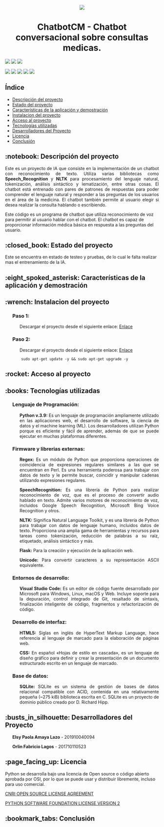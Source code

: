 <P align="center" id="Portada">
    <img src="https://user-images.githubusercontent.com/69611007/231231036-e0166da3-1704-4106-a0ec-04782f7e0c52.png">
</P>
<H1 align="center">ChatbotCM - Chatbot conversacional sobre consultas medicas.</H1>
<P align="left" id="Insignias">
    <img src="https://img.shields.io/badge/Universidad-Universidad%20Tecnol%C3%B3gica%20de%20Honduras-blue">
    <img src="https://img.shields.io/badge/Asignatura-Inteligencia%20Artificial%20(IAE--0611)-blue">
    <img src="https://img.shields.io/badge/Catedratico-Ing.%20Wilson%20Octaviano%20Villanueva%20Castillo%20Artificial%20(IAE--0611)-blue">
</P>
<P align="left">
    <img src="https://img.shields.io/badge/System-Debian%2011.5.0%20amd64-blueviolet">
    <img src="https://img.shields.io/badge/Python-v3.9-green">
    <img src="https://img.shields.io/badge/License-CNRI%20Python-green">
    <img src="https://img.shields.io/badge/Status-Alpha-green">
    <img src="https://img.shields.io/badge/Stable-v.0.3.2-green">
</P>
<H2 id="Indice">Índice</H2>

* [Descripción del proyecto](#Descripcion)
* [Estado del proyecto](#Estado)
* [Características de la aplicación y demostración](#Características)
* [Instalacion del proyecto](#Instalacion)
* [Acceso al proyecto](#Acceso)
* [Tecnologías utilizadas](#Tecnologías)
* [Desarrolladores del Proyecto](#Desarrolladores)
* [Licencia](#Licencia)
* [Conclusión](#Conclusión)

<H2 id="Descripcion">:notebook: Descripción del proyecto</H2>
<P align="justify">Este es un proyecto de IA que consiste en la implementación de un chatbot con reconocimiento de texto. Utiliza varias bibliotecas como <B>Speech_Recognition</B> y <B>NLTK</B> para procesamiento del lenguaje natural, tokenización, análisis sintáctico y lematización, entre otras cosas. El chatbot está entrenado con pares de patrones de
respuestas para poder comprender el lenguaje natural y responder a las preguntas de los usuarios en el área de la medicina. El chatbot también permite al usuario
elegir si desea realizar la consulta hablando o escribiendo.</P>
<P>Este código es un programa de chatbot que utiliza reconocimiento de voz para permitir al usuario hablar con el chatbot. El chatbot es capaz de proporcionar información médica básica en respuesta a las preguntas del usuario.</P>   

<H2 id="Estado">:closed_book: Estado del proyecto</H2>
<P>Este se encuentra en estado de testeo y pruebas, de lo cual le falta realizar mas el entrenamiento de la IA.</P>

<H2 id="Características">:eight_spoked_asterisk: Características de la aplicación y demostración</H2>

<H2 id="Instalacion">:wrench: Instalacion del proyecto</H2>
<UL>
    <H3><B>Paso 1:</B></H3>
        <UL>
            <P Align="justify">Descargar el proyecto desde el siguiente enlace: <a href="https://github.com/GuerreroAzul/ChatbotCM.git">Enlace</a></P>
        </UL>
    <H3><B>Paso 2:</B></H3>
        <UL>
            <P Align="justify">Descargar el proyecto desde el siguiente enlace: <a href="https://github.com/GuerreroAzul/ChatbotCM.git">Enlace</a></P>
        </UL>
   
        sudo apt-get update -y && sudo apt-get upgrade -y
        
</UL>

<H2 id="Acceso">:rocket: Acceso al proyecto</H2>

<H2 id="Tecnologías">:books: Tecnologías utilizadas</H2>
<UL>
    <H3><B>Lenguaje de Programación:</B></H3>
        <UL>
            <P align="justify"><B>Python v.3.9:</B> Es un lenguaje de programación ampliamente utilizado en las aplicaciones web, el desarrollo de software, la ciencia de datos y el machine learning (ML). Los desarrolladores utilizan Python porque es eficiente y fácil de aprender, además de que se puede ejecutar en muchas plataformas diferentes.</P>
        </UL>
    <H3><B>Firmware y librerias externas:</B></H3>
        <UL>
            <P align="justify"><B>Regex:</B> Es un módulo de Python que proporciona operaciones de coincidencia de expresiones regulares similares a las que se encuentran en Perl. Es una herramienta poderosa para trabajar con datos de texto y le permite buscar, coincidir y manipular cadenas utilizando expresiones regulares.</P>
            <P align="justify"><B>SpeechRecognition:</B> Es una librería de Python para realizar reconocimiento de voz, que es el proceso de convertir audio hablado en texto. Admite varios motores de reconocimiento de voz, incluidos Google Speech Recognition, Microsoft Bing Voice Recognition y otros.</P>
            <P align="justify"><B>NLTK:</B> Significa Natural Language Toolkit, y es una librería de Python para trabajar con datos de lenguaje humano, incluidos datos de texto. Proporciona una amplia gama de herramientas y recursos para tareas como tokenización, reducción de palabras a su raíz, etiquetado, análisis sintáctico
y más.</P>
            <P align="justify"><B>Flask:</B> Para la creación y ejecución de la aplicación web.</P>
            <P align="justify"><B>Unicode:</B> Para convertir caracteres a su representación ASCII equivalente.</P>
        </UL>
    <H3><B>Entornos de desarrollo:</B></H3>
        <UL>
            <P align="justify"><B>Visual Studio Code:</B> Es un editor de código fuente desarrollado por Microsoft para Windows, Linux, macOS y Web. Incluye soporte para la depuración, control integrado de Git, resaltado de sintaxis, finalización inteligente de código, fragmentos y refactorización de código.</P>
        </UL>
    <H3><B>Desarrollo de interfaz:</B></H3>
        <UL>
            <P align="justify"><B>HTML5:</B> Siglas en inglés de HyperText Markup Language, hace referencia al lenguaje de marcado para la elaboración de páginas web.</P>
            <P align="justify"><B>CSS:</B> En español «Hojas de estilo en cascada», es un lenguaje de diseño gráfico para definir y crear la presentación de un documento estructurado escrito en un lenguaje de marcado.</P>
        </UL>
    <H3><B>Base de datos:</B></H3>
        <UL>
            <P align="justify"><B>SQLite:</B> SQLite es un sistema de gestión de bases de datos relacional compatible con ACID, contenida en una relativamente pequeña (~275 kiB) biblioteca escrita en C. SQLite es un proyecto de dominio público creado por D. Richard Hipp.</P>
        </UL>
</UL>

<H2 id="Desarrolladores">:busts_in_silhouette: Desarrolladores del Proyecto</H2>
<UL>
    <P><B>Elsy Paola Amaya Lazo</B> - 201910040094</P>
    <P><B>Orlin Fabricio Lagos</B>  - 201710110523</P>
</UL>

<H2 id="Licencia">:page_facing_up: Licencia</H2>
<P>Python se desarrolla bajo una licencia de Open source o código abierto aprobada por OSI, por lo que se puede usar y distribuir libremente, incluso para uso comercial.</P>
<P><a href="https://opensource.org/license/cnri-python/">CNRI OPEN SOURCE LICENSE AGREEMENT</a></P>
<P><a href="https://opensource.org/license/pythonsoftfoundation-php/">PYTHON SOFTWARE FOUNDATION LICENSE VERSION 2</a></P>

<H2 id="Conclusión">:bookmark_tabs: Conclusión</H2>
